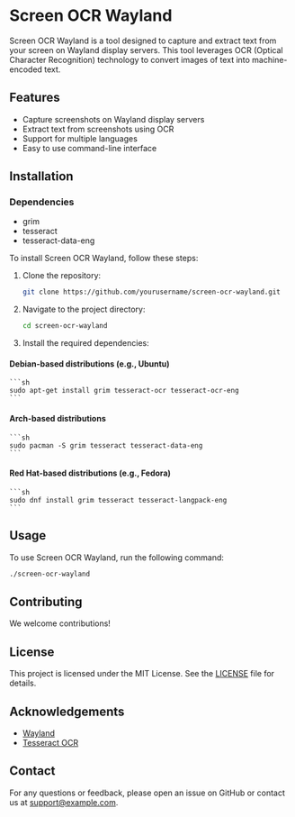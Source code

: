 # Screen OCR Wayland

Screen OCR Wayland is a tool designed to capture and extract text from your screen on Wayland display servers. This tool leverages OCR (Optical Character Recognition) technology to convert images of text into machine-encoded text.

## Features

- Capture screenshots on Wayland display servers
- Extract text from screenshots using OCR
- Support for multiple languages
- Easy to use command-line interface

## Installation

### Dependencies
- grim
- tesseract
- tesseract-data-eng 

To install Screen OCR Wayland, follow these steps:

1. Clone the repository:
    ```sh
    git clone https://github.com/yourusername/screen-ocr-wayland.git
    ```
2. Navigate to the project directory:
    ```sh
    cd screen-ocr-wayland
    ```
3. Install the required dependencies:

#### Debian-based distributions (e.g., Ubuntu)
    ```sh
    sudo apt-get install grim tesseract-ocr tesseract-ocr-eng
    ```

#### Arch-based distributions
    ```sh
    sudo pacman -S grim tesseract tesseract-data-eng
    ```

#### Red Hat-based distributions (e.g., Fedora)
    ```sh
    sudo dnf install grim tesseract tesseract-langpack-eng
    ```

## Usage

To use Screen OCR Wayland, run the following command:

```sh
./screen-ocr-wayland
```

## Contributing

We welcome contributions! 

## License

This project is licensed under the MIT License. See the [LICENSE](LICENSE) file for details.

## Acknowledgements

- [Wayland](https://wayland.freedesktop.org/)
- [Tesseract OCR](https://github.com/tesseract-ocr/tesseract)

## Contact

For any questions or feedback, please open an issue on GitHub or contact us at support@example.com.
